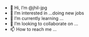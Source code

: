 - 👋 Hi, I’m @jhil-jpg
- 👀 I’m interested in ...doing new jobs 
- 🌱 I’m currently learning ...
- 💞️ I’m looking to collaborate on ...
- 📫 How to reach me ...

<!---
jhil-jpg/jhil-jpg is a ✨ special ✨ repository because its `README.md` (this file) appears on your GitHub profile.
You can click the Preview link to take a look at your changes.
--->
